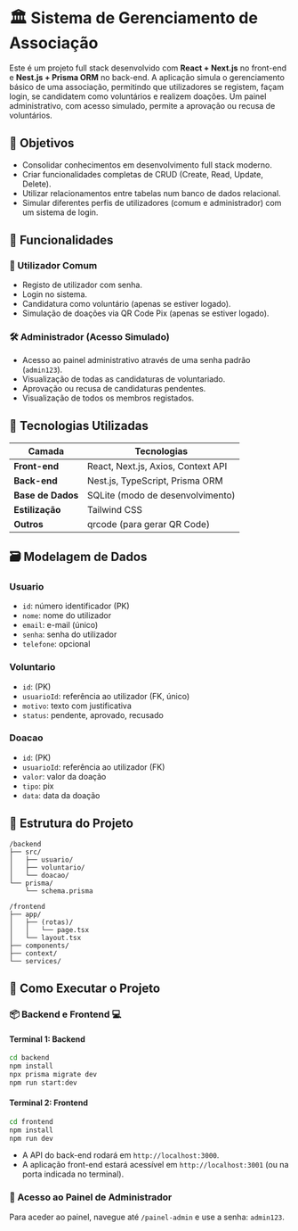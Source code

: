 # 🏛️ Sistema de Gerenciamento de Associação

Este é um projeto full stack desenvolvido com **React + Next.js** no front-end e **Nest.js + Prisma ORM** no back-end. A aplicação simula o gerenciamento básico de uma associação, permitindo que utilizadores se registem, façam login, se candidatem como voluntários e realizem doações. Um painel administrativo, com acesso simulado, permite a aprovação ou recusa de voluntários.

## 🎯 Objetivos

- Consolidar conhecimentos em desenvolvimento full stack moderno.
- Criar funcionalidades completas de CRUD (Create, Read, Update, Delete).
- Utilizar relacionamentos entre tabelas num banco de dados relacional.
- Simular diferentes perfis de utilizadores (comum e administrador) com um sistema de login.

## 🧩 Funcionalidades

### 👤 Utilizador Comum
- Registo de utilizador com senha.
- Login no sistema.
- Candidatura como voluntário (apenas se estiver logado).
- Simulação de doações via QR Code Pix (apenas se estiver logado).

### 🛠️ Administrador (Acesso Simulado)
- Acesso ao painel administrativo através de uma senha padrão (`admin123`).
- Visualização de todas as candidaturas de voluntariado.
- Aprovação ou recusa de candidaturas pendentes.
- Visualização de todos os membros registados.

## 🧱 Tecnologias Utilizadas

| Camada         | Tecnologias                              |
|----------------|------------------------------------------|
| **Front-end**  | React, Next.js, Axios, Context API       |
| **Back-end**   | Nest.js, TypeScript, Prisma ORM          |
| **Base de Dados** | SQLite (modo de desenvolvimento)         |
| **Estilização**| Tailwind CSS                            |
| **Outros**     | qrcode (para gerar QR Code)             |

## 🗃️ Modelagem de Dados

### Usuario
- `id`: número identificador (PK)
- `nome`: nome do utilizador
- `email`: e-mail (único)
- `senha`: senha do utilizador
- `telefone`: opcional

### Voluntario
- `id`: (PK)
- `usuarioId`: referência ao utilizador (FK, único)
- `motivo`: texto com justificativa
- `status`: pendente, aprovado, recusado

### Doacao
- `id`: (PK)
- `usuarioId`: referência ao utilizador (FK)
- `valor`: valor da doação
- `tipo`: pix
- `data`: data da doação

## 📁 Estrutura do Projeto

```
/backend
├── src/
│   ├── usuario/
│   ├── voluntario/
│   └── doacao/
└── prisma/
    └── schema.prisma

/frontend
├── app/
│   ├── (rotas)/
│   │   └── page.tsx
│   └── layout.tsx
├── components/
├── context/
└── services/
```

## 🚀 Como Executar o Projeto

### 📦 Backend e Frontend 💻

#### Terminal 1: Backend
```bash
cd backend
npm install
npx prisma migrate dev
npm run start:dev
```

#### Terminal 2: Frontend
```bash
cd frontend
npm install
npm run dev
```

- A API do back-end rodará em `http://localhost:3000`.
- A aplicação front-end estará acessível em `http://localhost:3001` (ou na porta indicada no terminal).

### 🔑 Acesso ao Painel de Administrador
Para aceder ao painel, navegue até `/painel-admin` e use a senha: `admin123`.